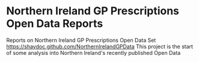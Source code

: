 # Northern Ireland GP Prescriptions Open Data Reports
Reports on Northern Ireland GP Prescriptions Open Data Set
https://shaydoc.github.com/NorthernIrelandGPData
This project is the start of some analysis into Northern Ireland's recently published Open Data
